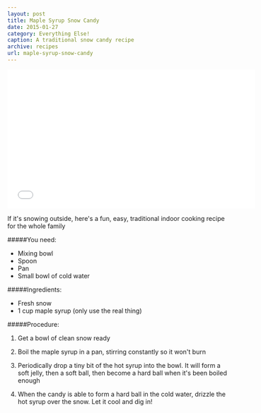 ```yaml
---
layout: post
title: Maple Syrup Snow Candy
date: 2015-01-27
category: Everything Else!
caption: A traditional snow candy recipe
archive: recipes
url: maple-syrup-snow-candy
---
```

<iframe width="560" height="315" src="//www.youtube.com/embed/5e5MUxhmBWk" frameborder="0" allowfullscreen></iframe>

If it's snowing outside, here's a fun, easy, traditional indoor cooking recipe for the whole family

#####You need:

* Mixing bowl
* Spoon
* Pan
* Small bowl of cold water

#####Ingredients:

* Fresh snow
* 1 cup maple syrup (only use the real thing)

#####Procedure:

1. Get a bowl of clean snow ready

2. Boil the maple syrup in a pan, stirring constantly so it won't burn

3. Periodically drop a tiny bit of the hot syrup into the bowl. It will form a soft jelly, then a soft ball, then become a hard ball when it's been boiled enough

4. When the candy is able to form a hard ball in the cold water, drizzle the hot syrup over the snow. Let it cool and dig in!